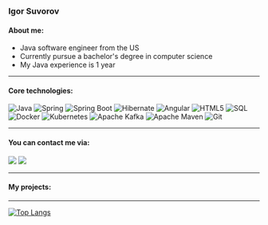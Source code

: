 ### Igor Suvorov

#### About me:

* Java software engineer from the US
* Currently pursue a bachelor's degree in computer science
* My Java experience is 1 year

-----------
#### Core technologies:

![Java](https://img.shields.io/badge/java-%23ED8B00.svg?style=for-the-badge&logo=java&logoColor=white)
![Spring](https://img.shields.io/badge/spring-%236DB33F.svg?style=for-the-badge&logo=spring&logoColor=white)
![Spring Boot](https://img.shields.io/static/v1?style=for-the-badge&message=Spring+Boot&color=6DB33F&logo=Spring+Boot&logoColor=FFFFFF&label=)
![Hibernate](https://img.shields.io/static/v1?style=for-the-badge&message=Hibernate&color=59666C&logo=Hibernate&logoColor=FFFFFF&label=)
![Angular](https://img.shields.io/static/v1?style=for-the-badge&message=Angular&color=DD0031&logo=Angular&logoColor=FFFFFF&label=)
![HTML5](https://img.shields.io/badge/html5-%23E34F26.svg?style=for-the-badge&logo=html5&logoColor=white)
![SQL](https://img.shields.io/static/v1?style=for-the-badge&message=SQL&color=4479A1&logo=&logoColor=FFFFFF&label=)
![Docker](https://img.shields.io/badge/docker-%230db7ed.svg?style=for-the-badge&logo=docker&logoColor=white)
![Kubernetes](https://img.shields.io/static/v1?style=for-the-badge&message=Kubernetes&color=326CE5&logo=Kubernetes&logoColor=FFFFFF&label=)
![Apache Kafka](https://img.shields.io/static/v1?style=for-the-badge&message=Apache+Kafka&color=231F20&logo=Apache+Kafka&logoColor=FFFFFF&label=)
![Apache Maven](https://img.shields.io/static/v1?style=for-the-badge&message=Apache+Maven&color=C71A36&logo=Apache+Maven&logoColor=FFFFFF&label=)
![Git](https://img.shields.io/static/v1?style=for-the-badge&message=Git&color=F05032&logo=Git&logoColor=FFFFFF&label=)

-----------

#### You can contact me via:

<a href="mailto:isuvorov1@outlook.com"><img src ="https://img.shields.io/static/v1?style=for-the-badge&message=Outlook&color=0078D4&logo=Microsoft+Outlook&logoColor=FFFFFF&label="/></a>
<a href="https://www.linkedin.com/in/igor-suvorov-160756223/"><img src="https://img.shields.io/badge/linkedin-0077B5.svg?style=for-the-badge&logo=linkedin&logoColor=white"/></a>

-----------
#### My projects:

-----------

[![Top Langs](https://github-readme-stats.vercel.app/api/top-langs/?username=IgorSuvorov&layout=compact)](https://github.com/IgorSuvorov/github-readme-stats)


